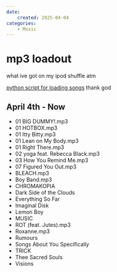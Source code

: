 ```yaml
---
date:
    created: 2025-04-04
categories:
    - Music
---
```


# mp3 loadout

what ive got on my ipod shuffle atm

<!-- more -->

[python script for loading songs](https://github.com/nims11/IPod-Shuffle-4g)
thank god

## April 4th - Now

- 01 BIG DUMMY!.mp3
- 01 HOTBOX.mp3
- 01 Itty Bitty.mp3
- 01 Lean on My Body.mp3
- 01 Right There.mp3
- 02 yoga feat. Rebecca Black.mp3
- 03 How You Remind Me.mp3
- 07 Figured You Out.mp3
- BLEACH.mp3
- Boy Band.mp3
- CHROMAKOPIA
- Dark Side of the Clouds
- Everything So Far
- Imaginal Disk
- Lemon Boy
- MUSIC
- ROT (feat. Jutes).mp3
- Roxanne.mp3
- Rumours
- Songs About You Specifically
- TRICK
- Thee Sacred Souls
- Visions
